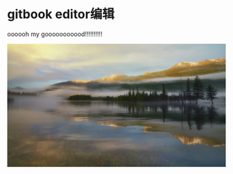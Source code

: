 # gitbook editor编辑

oooooh my gooooooooood!!!!!!!!!!

![](../.gitbook/assets/reflection_of_the_kanas_lake_by_wang_jinyu.jpg)

